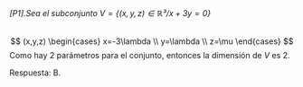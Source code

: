 ###### [P1].Sea el subconjunto $V=\{(x,y,z) \in \mathbb{R³} / x+3y=0\}$
$$
(x,y,z)
\begin{cases}
x=-3\lambda \\
y=\lambda \\
z=\mu
\end{cases}
$$
Como hay 2 parámetros para el conjunto, entonces la dimensión de $V$ es 2.

Respuesta: B.


